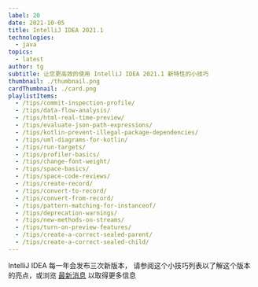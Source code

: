 ```yaml
---
label: 20
date: 2021-10-05
title: IntelliJ IDEA 2021.1
technologies:
  - java
topics:
  - latest
author: tg
subtitle: 让您更高效的使用 IntelliJ IDEA 2021.1 新特性的小技巧
thumbnail: ./thumbnail.png
cardThumbnail: ./card.png
playlistItems:
  - /tips/commit-inspection-profile/
  - /tips/data-flow-analysis/
  - /tips/html-real-time-preview/
  - /tips/evaluate-json-path-expressions/
  - /tips/kotlin-prevent-illegal-package-dependencies/
  - /tips/uml-diagrams-for-kotlin/
  - /tips/run-targets/
  - /tips/profiler-basics/
  - /tips/change-font-weight/
  - /tips/space-basics/
  - /tips/space-code-reviews/
  - /tips/create-record/
  - /tips/convert-to-record/
  - /tips/convert-from-record/
  - /tips/pattern-matching-for-instanceof/
  - /tips/deprecation-warnings/
  - /tips/new-methods-on-streams/
  - /tips/turn-on-preview-features/
  - /tips/create-a-correct-sealed-parent/
  - /tips/create-a-correct-sealed-child/
---
```


IntelliJ IDEA 每一年会发布三次新版本， 请参阅这个小技巧列表以了解这个版本的亮点，或浏览 [最新消息](https://www.jetbrains.com/zh-cn/idea/whatsnew/) 以取得更多信息